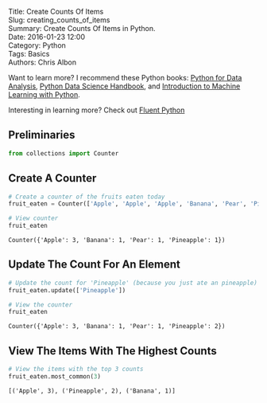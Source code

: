 Title: Create Counts Of Items  
Slug: creating_counts_of_items  
Summary: Create Counts Of Items in Python.    
Date: 2016-01-23 12:00  
Category: Python  
Tags: Basics    
Authors: Chris Albon  

Want to learn more? I recommend these Python books: [Python for Data Analysis](http://amzn.to/2ljV9wY), [Python Data Science Handbook](http://amzn.to/2m0mgMB), and [Introduction to Machine Learning with Python](http://amzn.to/2mjYiwK).

Interesting in learning more? Check out [Fluent Python](http://amzn.to/2jYU506)

## Preliminaries


```python
from collections import Counter
```

## Create A Counter


```python
# Create a counter of the fruits eaten today
fruit_eaten = Counter(['Apple', 'Apple', 'Apple', 'Banana', 'Pear', 'Pineapple'])

# View counter
fruit_eaten
```




    Counter({'Apple': 3, 'Banana': 1, 'Pear': 1, 'Pineapple': 1})



## Update The Count For An Element


```python
# Update the count for 'Pineapple' (because you just ate an pineapple)
fruit_eaten.update(['Pineapple'])

# View the counter
fruit_eaten
```




    Counter({'Apple': 3, 'Banana': 1, 'Pear': 1, 'Pineapple': 2})



## View The Items With The Highest Counts


```python
# View the items with the top 3 counts
fruit_eaten.most_common(3)
```




    [('Apple', 3), ('Pineapple', 2), ('Banana', 1)]
